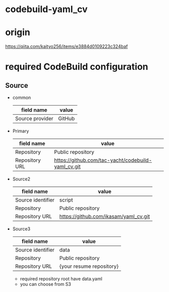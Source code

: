 # codebuild-yaml_cv

# origin
https://qiita.com/kaityo256/items/e3884d0109223c324baf

# required CodeBuild configuration
## Source
* common

    |field name|value|
    |---|---|
    |Source provider|GitHub|
* Primary

    |field name|value|
    |---|---|
    |Repository|Public repository|
    |Repository URL|https://github.com/tac-yacht/codebuild-yaml_cv.git|
* Source2

    |field name|value|
    |---|---|
    |Source identifier|script|
    |Repository|Public repository|
    |Repository URL|https://github.com/ikasam/yaml_cv.git|
* Source3

    |field name|value|
    |---|---|
    |Source identifier|data|
    |Repository|Public repository|
    |Repository URL|{your resume repository}|
    * required repository root have data.yaml
    * you can choose from S3
